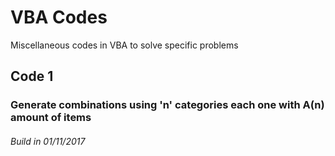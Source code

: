 # VBA Codes

Miscellaneous codes in VBA to solve specific problems

## Code 1
### Generate combinations using 'n' categories each one with A(n) amount of items
###### Build in 01/11/2017
